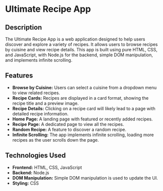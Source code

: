 # Ultimate Recipe App

## Description

The Ultimate Recipe App is a web application designed to help users discover and explore a variety of recipes.  It allows users to browse recipes by cuisine and view recipe details. This app is built using pure HTML, CSS, and JavaScript, with Node.js for the backend, simple DOM manipulation, and implements infinite scrolling.

## Features

* **Browse by Cuisine:** Users can select a cuisine from a dropdown menu to view related recipes.
* **Recipe Cards:** Recipes are displayed in a card format, showing the recipe title and a preview image.
* **Recipe Details:** Clicking on a recipe card will likely lead to a page with detailed recipe information.
* **Home Page:** A landing page with featured or recently added recipes.
* **Recipe Page:** A dedicated page to view all the recipes.
* **Random Recipe:** A feature to discover a random recipe.
* **Infinite Scrolling:** The app implements infinite scrolling, loading more recipes as the user scrolls down the page.

## Technologies Used

* **Frontend:** HTML, CSS, JavaScript
* **Backend:** Node.js
* **DOM Manipulation:** Simple DOM manipulation is used to update the UI.
* **Styling:** CSS
